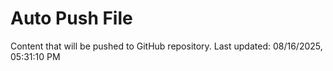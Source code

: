 # Auto Push File

Content that will be pushed to GitHub repository.
Last updated: 08/16/2025, 05:31:10 PM